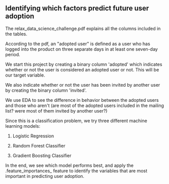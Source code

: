 
## Identifying which factors predict future user adoption

The relax_data_science_challenge.pdf explains all the columns included in the tables. 

According to the pdf, an "adopted user" is defined as a user who has logged into the product on three separate days in at least one seven-day period.

We start this project by creating a binary column 'adopted' which indicates whether or not the user is considered an adopted user or not. This will be our target variable.

We also indicate whether or not the user has been invited by another user by creating the binary column 'invited'.

We use EDA to see the difference in behavior between the adopted users and those who aren't (are most of the adopted users included in the mailing list? were most of them invited by another user?)

Since this is a classification problem, we try three different machine learning models:

1) Logistic Regression

2) Random Forest Classifier

3) Gradient Boosting Classifier

In the end, we see which model performs best, and apply the .feature_importances_ feature to identify the variables that are most important in predicting user adoption.


